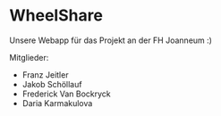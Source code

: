# WheelShare

Unsere Webapp für das Projekt an der FH Joanneum
:)

Mitglieder:
- Franz Jeitler
- Jakob Schöllauf
- Frederick Van Bockryck
- Daria Karmakulova

